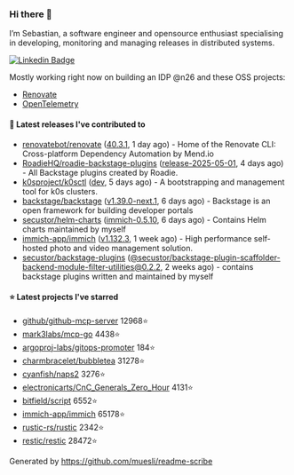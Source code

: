 ### Hi there 👋

I’m Sebastian, a software engineer and opensource enthusiast specialising in developing, monitoring and managing releases in distributed systems.    

[![Linkedin Badge](https://img.shields.io/badge/-LinkedIn-blue?style=flat&logo=Linkedin&logoColor=white&link=https://www.linkedin.com/in/sebastian-poxhofer/)](https://www.linkedin.com/in/sebastian-poxhofer/)

Mostly working right now on building an IDP @n26 and these OSS projects:
- [Renovate](https://github.com/renovatebot/renovate)
- [OpenTelemetry](https://github.com/open-telemetry)



#### 🚀 Latest releases I've contributed to

- [renovatebot/renovate](https://github.com/renovatebot/renovate) ([40.3.1](https://github.com/renovatebot/renovate/releases/tag/40.3.1), 1 day ago) - Home of the Renovate CLI: Cross-platform Dependency Automation by Mend.io
- [RoadieHQ/roadie-backstage-plugins](https://github.com/RoadieHQ/roadie-backstage-plugins) ([release-2025-05-01](https://github.com/RoadieHQ/roadie-backstage-plugins/releases/tag/release-2025-05-01), 4 days ago) - All Backstage plugins created by Roadie.
- [k0sproject/k0sctl](https://github.com/k0sproject/k0sctl) ([dev](https://github.com/k0sproject/k0sctl/releases/tag/dev), 5 days ago) - A bootstrapping and management tool for k0s clusters.
- [backstage/backstage](https://github.com/backstage/backstage) ([v1.39.0-next.1](https://github.com/backstage/backstage/releases/tag/v1.39.0-next.1), 6 days ago) - Backstage is an open framework for building developer portals
- [secustor/helm-charts](https://github.com/secustor/helm-charts) ([immich-0.5.10](https://github.com/secustor/helm-charts/releases/tag/immich-0.5.10), 6 days ago) - Contains Helm charts maintained by myself
- [immich-app/immich](https://github.com/immich-app/immich) ([v1.132.3](https://github.com/immich-app/immich/releases/tag/v1.132.3), 1 week ago) - High performance self-hosted photo and video management solution.
- [secustor/backstage-plugins](https://github.com/secustor/backstage-plugins) ([@secustor/backstage-plugin-scaffolder-backend-module-filter-utilities@0.2.2](https://github.com/secustor/backstage-plugins/releases/tag/%40secustor/backstage-plugin-scaffolder-backend-module-filter-utilities%400.2.2), 2 weeks ago) - contains backstage plugins written and maintained by myself

#### ⭐ Latest projects I've starred

- [github/github-mcp-server](https://github.com/github/github-mcp-server) 12968⭐
- [mark3labs/mcp-go](https://github.com/mark3labs/mcp-go) 4438⭐
- [argoproj-labs/gitops-promoter](https://github.com/argoproj-labs/gitops-promoter) 184⭐
- [charmbracelet/bubbletea](https://github.com/charmbracelet/bubbletea) 31278⭐
- [cyanfish/naps2](https://github.com/cyanfish/naps2) 3276⭐
- [electronicarts/CnC_Generals_Zero_Hour](https://github.com/electronicarts/CnC_Generals_Zero_Hour) 4131⭐
- [bitfield/script](https://github.com/bitfield/script) 6552⭐
- [immich-app/immich](https://github.com/immich-app/immich) 65178⭐
- [rustic-rs/rustic](https://github.com/rustic-rs/rustic) 2342⭐
- [restic/restic](https://github.com/restic/restic) 28472⭐



Generated by https://github.com/muesli/readme-scribe
